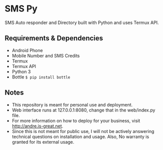 # SMS Py
SMS Auto responder and Directory built with Python and uses Termux API.

## Requirements & Dependencies
- Android Phone
- Mobile Number and SMS Credits
- Termux
- Termux API
- Python 3
- Bottle ```$ pip install bottle```

## Notes
- This repository is meant for personal use and deployment.
- Web interface runs at 127.0.0.1:8080, change that in the web/index.py file.
- For more information on how to deploy for your business, visit http://andre.is-great.net. 
- Since this is not meant for public use, I will not be actively answering technical questions on installation and usage. Also, No warranty is granted for its external usage.

